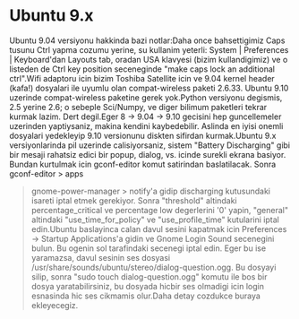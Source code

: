 # Ubuntu 9.x


Ubuntu 9.04 versiyonu hakkinda bazi notlar:Daha once bahsettigimiz
Caps tusunu Ctrl yapma cozumu yerine, su kullanim yeterli: System |
Preferences | Keyboard'dan Layouts tab, oradan USA klavyesi (bizim
kullandigimiz) ve o listeden de Ctrl key position seceneginde "make
caps lock an additional ctrl".Wifi adaptoru icin bizim Toshiba
Satellite icin ve 9.04 kernel header (kafa!) dosyalari ile uyumlu olan
compat-wireless paketi 2.6.33. Ubuntu 9.10 uzerinde compat-wireless
paketine gerek yok.Python versiyonu degismis, 2.5 yerine 2.6; o
sebeple Sci/Numpy, ve diger bilimum paketleri tekrar kurmak
lazim. Dert degil.Eger 8 -> 9.04 -> 9.10 gecisini hep guncellemeler
uzerinden yaptiysaniz, makina kendini kaybedebilir. Aslinda en iyisi
onemli dosyalari yedekleyip 9.10 versionunu diskten sifirdan
kurmak.Ubuntu 9.x versiyonlarinda pil uzerinde calisiyorsaniz, sistem
"Battery Discharging" gibi bir mesaji rahatsiz edici bir popup,
dialog, vs. icinde surekli ekrana basiyor. Bundan kurtulmak icin
gconf-editor komut satirindan baslatilacak. Sonra gconf-editor > apps
> gnome-power-manager > notify'a gidip discharging kutusundaki isareti
iptal etmek gerekiyor. Sonra "threshold" altindaki percentage_critical
ve percentage low degerlerini '0' yapin, "general" altindaki
"use_time_for_policy" ve "use_profile_time" kutularini iptal
edin.Ubuntu baslayinca calan davul sesini kapatmak icin Preferences ->
Startup Applications'a gidin ve Gnome Login Sound secenegini bulun. Bu
ogenin sol tarafindaki secenegi iptal edin. Eger bu ise yaramazsa,
davul sesinin ses dosyasi
/usr/share/sounds/ubuntu/stereo/dialog-question.ogg. Bu dosyayi silip,
sonra "sudo touch dialog-question.ogg" komutu ile bos bir dosya
yaratabilirsiniz, bu dosyada hicbir ses olmadigi icin login esnasinda
hic ses cikmamis olur.Daha detay cozdukce buraya ekleyecegiz.




